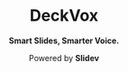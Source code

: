 <h1 align="center">
DeckVox
</h1>

<p align="center">
<strong>Smart Slides, Smarter Voice.</strong>
</p>
<p align="center">
Powered by <strong>Slidev</strong>
</p>
